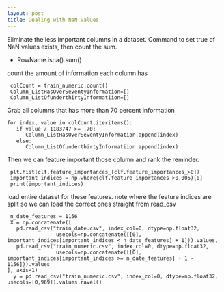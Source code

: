 ```yaml
---
layout: post
title: Dealing with NaN Values
---
```


Eliminate the less important columns in a dataset. 
Command to set true of NaN values exists, then count the sum.
* RowName.isna().sum() 

 count the amount of information each column has
```
 colCount = train_numeric.count()
 Column_ListHasOverSeventyInformation=[]
 Column_ListOfunderthirtyInformatiion=[]
```

 Grab all columns that has more than 70 percent information
	
```
for index, value in colCount.iteritems():
   if value / 1183747 >= .70:
      Column_ListHasOverSeventyInformation.append(index)
   else:
      Column_ListOfunderthirtyInformatiion.append(index)
```
 Then we can feature important those column and rank the reminder.
```
 plt.hist(clf.feature_importances_[clf.feature_importances_>0])
 important_indices = np.where(clf.feature_importances_>0.005)[0]
 print(important_indices)
```
 load entire dataset for these features. 
 note where the feature indices are split so we can load the correct ones straight from read_csv
```
 n_date_features = 1156
 X = np.concatenate([
   pd.read_csv("train_date.csv", index_col=0, dtype=np.float32,
                usecols=np.concatenate([[0], important_indices[important_indices < n_date_features] + 1])).values,
   pd.read_csv("train_numeric.csv", index_col=0, dtype=np.float32,
                usecols=np.concatenate([[0], important_indices[important_indices >= n_date_features] + 1 - 1156])).values
], axis=1)
  y = pd.read_csv("train_numeric.csv", index_col=0, dtype=np.float32, usecols=[0,969]).values.ravel()
```
